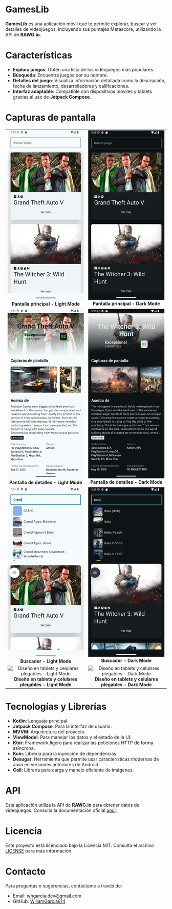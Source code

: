 # GamesLib
**GamesLib** es una aplicación móvil que te permite explorar, buscar y ver detalles de videojuegos, incluyendo sus puntajes Metascore, utilizando la API de **RAWG.io**.

# Características
* **Explora juegos**: Obtén una lista de los videojuegos más populares.
* **Búsqueda**: Encuentra juegos por su nombre.
* **Detalles del juego**: Visualiza información detallada como la descripción, fecha de lanzamiento, desarrolladores y calificaciones.
* **Interfaz adaptable**: Compatible con dispositivos móviles y tablets gracias al uso de **Jetpack Compose**.

# Capturas de pantalla
<table>
  <tr>
    <td align="center">
      <img src="screens/Screenshot_20241118_114952.png" width="300" alt="Pantalla principal - Light Mode">
      <br><b>Pantalla principal - Light Mode</b>
    </td>
    <td align="center">
      <img src="screens/Screenshot_20241118_115546.png" width="300" alt="Pantalla principal - Dark Mode">
      <br><b>Pantalla principal - Dark Mode</b>
    </td>
  </tr>
  <tr>
    <td align="center">
      <img src="screens/Screenshot_20241118_115421.png" width="300" alt="Pantalla de detalles - Light Mode">
      <br><b>Pantalla de detalles - Light Mode</b>
    </td>
    <td align="center">
      <img src="screens/Screenshot_20241118_115630.png" width="300" alt="Pantalla de detalles - Dark Mode">
      <br><b>Pantalla de detalles - Dark Mode</b>
    </td>
  </tr>
  <tr>
    <td align="center">
      <img src="screens/Screenshot_20241118_115506.png" width="300" alt="Buscador - Light Mode">
      <br><b>Buscador - Light Mode</b>
    </td>
    <td align="center">
      <img src="screens/Screenshot_20241118_115835.png" width="300" alt="Buscador - Dark Mode">
      <br><b>Buscador - Dark Mode</b>
    </td>
  </tr>
  <tr>
    <td align="center">
      <img src="screens/Screenshot_20241119_092058.png" width="400" alt="Diseño en tablets y celulares plegables - Light Mode">
      <br><b>Diseño en tablets y celulares plegables - Light Mode</b>
    </td>
    <td align="center">
      <img src="screens/Screenshot_20241119_092123.png" width="400" alt="Diseño en tablets y celulares plegables - Dark Mode">
      <br><b>Diseño en tablets y celulares plegables - Dark Mode</b>
    </td>
  </tr>
</table>

# Tecnologías y Librerías
* **Kotlin**: Lenguaje principal.
* **Jetpack Compose**: Para la interfaz de usuario.
* **MVVM**: Arquitectura del proyecto.
* **ViewModel**: Para manejar los datos y el estado de la UI.
* **Ktor**: Framework ligero para realizar las peticiones HTTP de forma asíncrona.
* **Koin**: Librería para la inyección de dependencias.
* **Desugar**: Herramienta que permite usar características modernas de Java en versiones anteriores de Android.
* **Coil**: Librería para carga y manejo eficiente de imágenes.

# API
Esta aplicación utiliza la API de **RAWG.io** para obtener datos de videojuegos. Consulta la documentación oficial [aquí](https://api.rawg.io/docs/).

# Licencia
Este proyecto está licenciado bajo la Licencia MIT. Consulta el archivo [LICENSE](https://choosealicense.com/licenses/mit/) para más información.

# Contacto
Para preguntas o sugerencias, contáctame a través de:
- Email: [whgarcia.dev@gmail.com](mailto:whgarcia.dev@gmail.com)
- GitHub: [WiliamGarcia814](https://github.com/WiliamGarcia814)